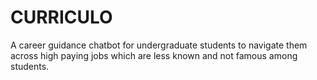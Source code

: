 # CURRICULO
A career guidance chatbot for undergraduate students to navigate them across high paying jobs which are less known and not famous among students.
